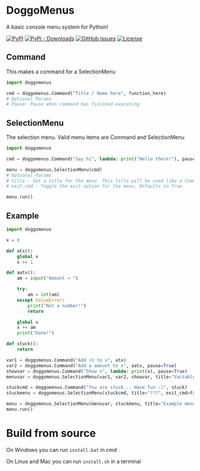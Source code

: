 # DoggoMenus

A basic console menu system for Python!

[![PyPI](https://img.shields.io/pypi/v/doggomenus)](https://pypi.org/project/DoggoMenus/)
[![PyPi - Downloads](https://img.shields.io/pypi/dm/doggomenus)](https://pypi.org/project/DoggoMenus/)
[![GitHub issues](https://img.shields.io/github/issues/Taromaruu/DoggoMenus)](https://github.com/Taromaruu/DoggoMenus/issues)
[![License](https://img.shields.io/github/license/Taromaruu/DoggoMenus)](https://github.com/Taromaruu/DoggoMenus/blob/main/LICENSE)

## Command
This makes a command for a SelectionMenu
```python
import doggomenus

cmd = doggomenus.Command("Title / Name here", function_here)
# Optional Params
# Pause: Pause when command has finished executing
```

## SelectionMenu
The selection menu. Valid menu items are Command and SelectionMenu
```python
import doggomenus

cmd = doggomenus.Command("Say hi", lambda: print("Hello there!"), pause=True)

menu = doggomenus.SelectionMenu(cmd)
# Optional Params
# title - Set a title for the menu. This title will be used like a Command title if the SelectionMenu is a Selection menu item.
# exit_cmd - Toggle the exit option for the menu. Defaults to True.

menu.run()
```

## Example
```python
import doggomenus

x = 0

def atx():
    global x
    x += 1

def aatx():
    am = input("Amount > ")

    try:
        am = int(am)
    except ValueError:
        print("Not a number!")
        return

    global x
    x += am
    print("Done!")

def stuck():
    return

var1 = doggomenus.Command("Add +1 to x", atx)
var2 = doggomenus.Command("Add a amount to x", aatx, pause=True)
showvar = doggomenus.Command("Show x", lambda: print(x), pause=True)
menuvar = doggomenus.SelectionMenu(var1, var2, showvar, title="Variable Testing")

stuckcmd = doggomenus.Command("You are stuck... Have fun :)", stuck)
stuckmenu = doggomenus.SelectionMenu(stuckcmd, title="???", exit_cmd=False)

menu = doggomenus.SelectionMenu(menuvar, stuckmenu, title="Example menu")
menu.run()
```

# Build from source
On Windows you can run `install.bat` in cmd

On Linux and Mac you can run `install.sh` in a terminal
